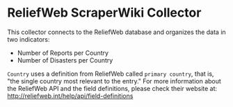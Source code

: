 ReliefWeb ScraperWiki Collector
===============================

This collector connects to the ReliefWeb database and organizes the data in two indicators: 

- Number of Reports per Country
- Number of Disasters per Country

`Country` uses a definition from ReliefWeb called `primary country`, that is, "the single country most relevant to the entry." For more information about the ReliefWeb API and the field definitions, please check their website at: http://reliefweb.int/help/api/field-definitions
